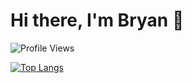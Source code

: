 # Hi there, I'm Bryan 👋

![Profile Views](https://komarev.com/ghpvc/?username=bryantenchu)

[![Top Langs](https://github-readme-stats.vercel.app/api/top-langs/?username=bryantenchu&layout=compact)](https://github.com/anuraghazra/github-readme-stats)


<!--
**bryantenchu/bryantenchu** is a ✨ _special_ ✨ repository because its `README.md` (this file) appears on your GitHub profile.

Here are some ideas to get you started:

- 🔭 I’m currently working on ...
- 🌱 I’m currently learning ...
- 👯 I’m looking to collaborate on ...
- 🤔 I’m looking for help with ...
- 💬 Ask me about ...
- 📫 How to reach me: ...
- 😄 Pronouns: ...
- ⚡ Fun fact: ...
-->
